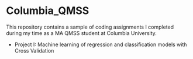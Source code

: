 # Columbia_QMSS
This repository contains a sample of coding assignments I completed during my time as a MA QMSS student at Columbia University.


- Project I: Machine learning of regression and classification models with Cross Validation 
